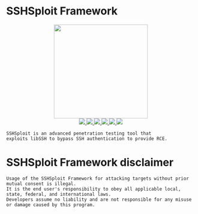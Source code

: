 # SSHSploit Framework

<p align="center">
    <img src="https://user-images.githubusercontent.com/54115104/83340671-c3887f80-a2e3-11ea-9ada-f21dc56ab244.png" hight="250" width="250" alt="">
    <br>
    <a href="https://github.com/enty8080">
    <img src="https://img.shields.io/badge/enty8080-Ivan%20Nikolsky-blue.svg">
  </a> 
  <a href="https://github.com/enty8080/sshsploit/releases">
    <img src="https://img.shields.io/github/release/enty8080/sshsploit.svg">
  </a>
  <a href="https://wikipedia.org/wiki/Python_(programming_language)">
    <img src="https://img.shields.io/badge/language-python-blue.svg">
 </a>
  <a href="https://github.com/enty8080/sshsploit/issues?q=is%3Aissue+is%3Aclosed">
      <img src="https://img.shields.io/github/issues/enty8080/sshsploit.svg">
  </a>
  <a href="https://github.com/enty8080/sshsploit/wiki">
      <img src="https://img.shields.io/badge/wiki%20-sshsploit-lightgrey.svg">
 </a>
  <a href="https://twitter.com/enty8080">
    <img src="https://img.shields.io/badge/twitter-enty8080-blue.svg">
 </a>
</p>

```
SSHSploit is an advanced penetration testing tool that 
exploits libSSH to bypass SSH authentication to provide RCE.
```

# SSHSploit Framework disclaimer

```
Usage of the SSHSploit Framework for attacking targets without prior mutual consent is illegal.
It is the end user's responsibility to obey all applicable local, state, federal, and international laws.
Developers assume no liability and are not responsible for any misuse or damage caused by this program.
```
